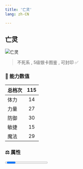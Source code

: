 ```yaml
---
title: '亡灵'
lang: zh-CN

---
```



## 亡灵

![亡灵](https://user-images.githubusercontent.com/78347270/115939446-14472f00-a4d9-11eb-960c-084545399ef8.gif) 

> 不死系 , 5级银卡图鉴<Card :type="1" /> , 可封印 ✅ 


### 💪 能力数值

| 总档次       | 115            |
| :----------- |:-------------:|
| 体力      | 14   <Stars :number="1.5" />  |
| 力量      | 27   <Stars :number="2.5" />  |
| 防御      | 30  <Stars :number="3" />  | 
| 敏捷      | 15  <Stars :number="1.5" />  | 
| 魔法      | 29  <Stars :number="3" />   | 


### ⚖️ 属性


<Progress earth :number="0" />

<Progress water :number="0" />

<Progress fire :number="2" />

<Progress wind :number="8" />

### ✨ 技能栏 <Strong>8个</Strong>

- 攻击
- 防御
- 强力风刃魔法 Lv1

### 👶 1级出现点

- UD 斋戒女角色地图二 参考坐标(77,88) 参考任务 :scroll: 开启者



